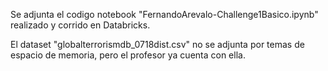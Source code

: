 Se adjunta el codigo notebook "FernandoArevalo-Challenge1Basico.ipynb" realizado y corrido en Databricks.

El dataset "globalterrorismdb_0718dist.csv" no se adjunta por temas de espacio de memoria, pero el profesor ya cuenta con ella.
